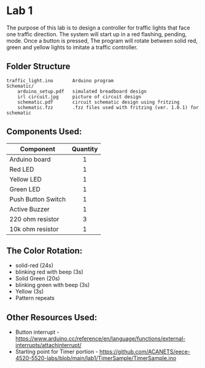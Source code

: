 # Lab 1
The purpose of this lab is to design a controller for traffic lights that face one traffic direction. The system will start up in a red flashing, pending, mode. Once a button is pressed, The program will rotate between solid red, green and yellow lights to imitate a traffic controller. 

## Folder Structure
```
traffic_light.ino       Arduino program
Schematic/
    arduino_setup.pdf   simulated breadboard design
    irl circuit.jpg     picture of circuit design
    schematic.pdf       circuit schematic design using fritzing
    schematic.fzz       .fzz files used with fritzing (ver. 1.0.1) for schematic

```

## Components Used:
Component           | Quantity
---------           | :---------:
Arduino board       | 1
Red LED             | 1
Yellow LED          | 1 
Green LED           | 1
Push Button Switch  | 1
Active Buzzer       | 1
220 ohm resistor    | 3
10k ohm resistor    | 1

## The Color Rotation: 
- solid-red (24s)
- blinking red with beep (3s)
- Solid Green (20s)
- blinking green with beep (3s)
- Yellow (3s)
- Pattern repeats



## Other Resources Used:
- Button interrupt - https://www.arduino.cc/reference/en/language/functions/external-interrupts/attachinterrupt/
- Starting point for Timer portion - https://github.com/ACANETS/eece-4520-5520-labs/blob/main/lab1/TimerSample/TimerSample.ino